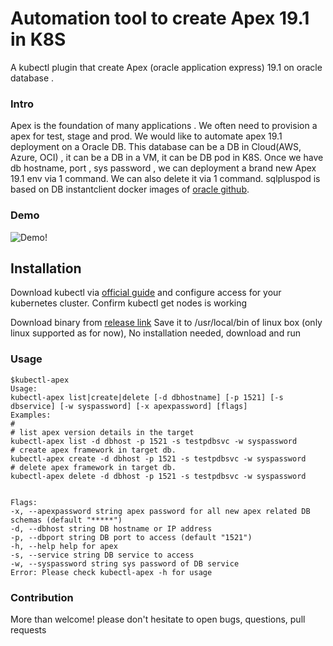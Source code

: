 # Automation tool to create Apex 19.1 in K8S

A kubectl plugin that create Apex (oracle application express) 19.1 on oracle database .


### Intro
 Apex is the foundation of many applications .  We often need to provision a apex for test, stage and prod. We would like to automate apex 19.1 deployment on a Oracle DB. This database can be a  DB in Cloud(AWS, Azure, OCI)  , it can be a DB in a VM, it can be DB pod in K8S.  Once we have db hostname, port , sys password , we can deployment a brand new Apex 19.1  env via 1 command.  We can also delete it via 1 command.
sqlpluspod is based on DB instantclient docker images of [oracle github](https://github.com/oracle/docker-images).

### Demo
![Demo!](https://i.imgur.com/bxJn2Io.gif)

## Installation

Download kubectl via [official guide](https://kubernetes.io/docs/tasks/tools/install-kubectl/) and configure access for your kubernetes cluster. Confirm kubectl get nodes is working

Download binary from [release link](https://github.com/HenryXie1/oradbauto/releases/download/v1.0/kubectl-oradb)
Save it to /usr/local/bin of linux box (only linux supported as for now), No installation needed, download and run   
### Usage
```
$kubectl-apex
Usage:
kubectl-apex list|create|delete [-d dbhostname] [-p 1521] [-s dbservice] [-w syspassword] [-x apexpassword] [flags]
Examples:
# 
# list apex version details in the target
kubectl-apex list -d dbhost -p 1521 -s testpdbsvc -w syspassword 
# create apex framework in target db. 
kubectl-apex create -d dbhost -p 1521 -s testpdbsvc -w syspassword 
# delete apex framework in target db. 
kubectl-apex delete -d dbhost -p 1521 -s testpdbsvc -w syspassword


Flags:
-x, --apexpassword string apex password for all new apex related DB schemas (default "*****")
-d, --dbhost string DB hostname or IP address
-p, --dbport string DB port to access (default "1521")
-h, --help help for apex
-s, --service string DB service to access
-w, --syspassword string sys password of DB service
Error: Please check kubectl-apex -h for usage
```

### Contribution
More than welcome! please don't hesitate to open bugs, questions, pull requests 
